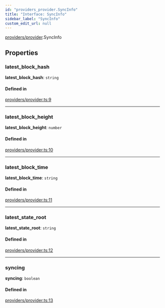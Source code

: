```yaml
---
id: "providers_provider.SyncInfo"
title: "Interface: SyncInfo"
sidebar_label: "SyncInfo"
custom_edit_url: null
---
```


[providers/provider](../modules/providers_provider.md).SyncInfo

## Properties

### latest\_block\_hash

 **latest\_block\_hash**: `string`

#### Defined in

[providers/provider.ts:9](https://github.com/near/near-api-js/blob/ecc6fa8f/packages/near-api-js/src/providers/provider.ts#L9)

___

### latest\_block\_height

 **latest\_block\_height**: `number`

#### Defined in

[providers/provider.ts:10](https://github.com/near/near-api-js/blob/ecc6fa8f/packages/near-api-js/src/providers/provider.ts#L10)

___

### latest\_block\_time

 **latest\_block\_time**: `string`

#### Defined in

[providers/provider.ts:11](https://github.com/near/near-api-js/blob/ecc6fa8f/packages/near-api-js/src/providers/provider.ts#L11)

___

### latest\_state\_root

 **latest\_state\_root**: `string`

#### Defined in

[providers/provider.ts:12](https://github.com/near/near-api-js/blob/ecc6fa8f/packages/near-api-js/src/providers/provider.ts#L12)

___

### syncing

 **syncing**: `boolean`

#### Defined in

[providers/provider.ts:13](https://github.com/near/near-api-js/blob/ecc6fa8f/packages/near-api-js/src/providers/provider.ts#L13)
